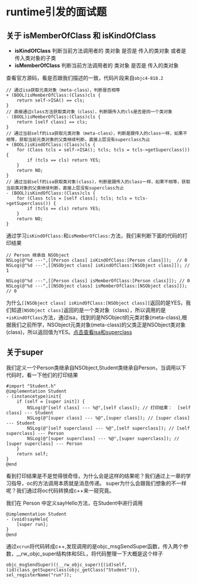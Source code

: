 # runtime引发的面试题

## 关于 isMemberOfClass 和  isKindOfClass
* **isKindOfClass** 判断当前方法调用者的 类对象 是否是 传入的类对象 或者是 传入类对象的子类
* **isMemberOfClass** 判断当前方法调用者的 类对象 是否是 传入的类对象

查看官方源码，看是否跟我们描述的一致，代码片段来自`objc4-818.2`
```objc
// 通过isa获取元类对象（meta-class），判断是否相等
+ (BOOL)isMemberOfClass:(Class)cls {
    return self->ISA() == cls;
}
// 直接通过class方法获取类对象（class），判断跟传入的cls是否是同一个类对象
- (BOOL)isMemberOfClass:(Class)cls {
    return [self class] == cls;
}
// 通过当前self的isa获取元类对象（meta-class），判断是跟传入的class一样，如果不相等，获取当前元类对象的父类继续判断，直接上层没有superclass为止
+ (BOOL)isKindOfClass:(Class)cls {
    for (Class tcls = self->ISA(); tcls; tcls = tcls->getSuperclass()) {
        if (tcls == cls) return YES;
    }
    return NO;
}
// 通过当前self的isa获取类对象(class)，判断是跟传入的class一样，如果不相等，获取当前类对象的父类继续判断，直接上层没有superclass为止
- (BOOL)isKindOfClass:(Class)cls {
    for (Class tcls = [self class]; tcls; tcls = tcls->getSuperclass()) {
        if (tcls == cls) return YES;
    }
    return NO;
}
```
通过学习`isKindOfClass:`和`isMemberOfClass:`方法，我们来判断下面的代码的打印结果
```objc
// Person 继承自 NSObject
NSLog(@"%d ---",[[Person class] isKindOfClass:[Person class]]);  // 0
NSLog(@"%d ---",[[NSObject class] isKindOfClass:[NSObject class]]); // 1

NSLog(@"%d ---",[[Person class] isMemberOfClass:[Person class]]); // 0
NSLog(@"%d ---",[[NSObject class] isMemberOfClass:[NSObject class]]); // 0
```
为什么`[[NSObject class] isKindOfClass:[NSObject class]]`返回的是YES，我们知道`[NSObject class]`返回的是一个类对象（class），所以调用的是`+isKindOfClass`方法，通过isa，找到的是NSObject的元类对象(meta-class),根据我们之前所学，NSObject元类对象(meta-class)的父类正是NSObject类对象(class)，所以返回值为YES。[点击查看isa和superclass](../principle/isa和superclass.md)

## 关于super
我们定义一个Person类继承自NSObject,Student类继承自Person，当调用以下代码时，看一下他们的打印结果
```objc
#import "Student.h"
@implementation Student
- (instancetype)init{
    if (self = [super init]) {
        NSLog(@"[self class] --- %@",[self class]); // 打印结果：  [self class] --- Student
        NSLog(@"[super class] --- %@",[super class]); // [super class] --- Student
        NSLog(@"[self superclass] --- %@",[self superclass]); // [self superclass] --- Person
        NSLog(@"[super superclass] --- %@",[super superclass]); // [super superclass] --- Person
    }
    return self;
}
@end
```
看到打印结果是不是觉得很奇怪，为什么会是这样的结果呢？我们通过上一章的学习指导，oc的方法调用本质就是消息传递。 super为什么会跟我们想象的不一样呢？我们通过将oc代码转换成c++来一窥究竟。

我们在 Person 中定义sayHello方法，在Student中进行调用
```objc
@implementation Student
- (void)sayHelo{
    [super run];    
}
@end
```
通过`xcrun`将代码转成c++,发现调用的是objc_msgSendSuper函数，传入两个参数，__rw_objc_super结构体和SEL，将代码整理一下大概是这个样子
```
objc_msgSendSuper)((__rw_objc_super){(id)self, (id)class_getSuperclass(objc_getClass("Student"))}, sel_registerName("run"));
```